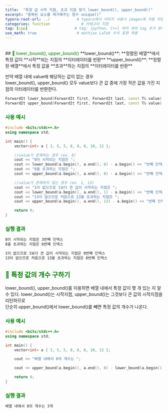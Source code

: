 ```yaml
---
title:  "특정 값 시작 지점, 초과 지점 찾기 lower_bound(), upper_bound()"           # 포스팅 이름
excerpt: "중복된 요소를 제거해주는 함수 unique()"
typora-root-url: ../            # typora에서 이미지 사용시 images에 자동 저장
categories: function              # 카테고리 지정
tag: [cpp]                     # tag: [python, C++] 여러 개의 tag 추가 방식
use_math: true                  # mathjax LaTeX 수식 표현 적용
---
```


<br>
## <span style = 'color: #008000'>🔎 lower_bound(), upper_bound()</span>
**lower_bound()**: **정렬된 배열**에서 특정 값이 **시작**되는 지점의 **이터레이터를 반환**  
**upper_bound()**: **정렬된 배열**에서 특정 값을 **초과**하는 지점의 **이터레이터를 반환**

만약 배열 내에 value에 해당하는 값이 없는 경우  
lower_bound(), upper_bound() 모두 value보다 큰 값 중에 가장 작은 값을 가진 지점의 이터레이터를 반환한다.

```c++
ForwardIt lower_bound(ForwardIt first, ForwardIt last, const T& value);
ForwardIt upper_bound(ForwardIt first, ForwardIt last, const T& value);
```

### <span style = 'color: #008000'>사용 예시</span>
```c++
#include <bits/stdc++.h>
using namespace std;

int main() {
    vector<int> a { 3, 5, 5, 8, 8, 8, 10, 12 };

    //value가 존재하는 경우 (ex. 8)
    cout << "8이 시작되는 지점은 ";
    cout << lower_bound(a.begin(), a.end(), 8) - a.begin() << "번째 인덱스\n";
    cout << "8을 초과하는 지점은 ";
    cout << upper_bound(a.begin(), a.end(), 8) - a.begin() << "번째 인덱스\n\n";

    //value가 존재하지 않는 경우 (ex. 1, 13)
    cout << "1이 없으므로 1보다 큰 값이 시작되는 지점은 ";
    cout << lower_bound(a.begin(), a.end(), 1) - a.begin() << "번째 인덱스\n";
    cout << "13이 없으므로 처음으로 13을 초과하는 지점은 ";
    cout << upper_bound(a.begin(), a.end(), 13) - a.begin() << "번째 인덱스\n";

    return 0;
}
```

### <span style = 'color: #008000'>실행 결과</span>
```bash
8이 시작되는 지점은 3번째 인덱스
8을 초과하는 지점은 6번째 인덱스

1이 없으므로 1보다 큰 값이 시작되는 지점은 0번째 인덱스
13이 없으므로 처음으로 13을 초과하는 지점은 8번째 인덱스
```

## <span style = 'color: #008000'>🔎 특정 값의 개수 구하기</span>
lower_bound(), upper_bound()를 이용하면 배열 내에서 특정 값이 몇 개 있는 지 알 수 있다.
lower_bound()는 시작지점, upper_bound()는 그것보다 큰 값의 시작지점을 리턴하므로<br>
단순히 upper_bound()에서 lower_bound()를 빼면 특정 값의 개수가 나온다.

### <span style = 'color: #008000'>사용 예시</span>
```c++
#include <bits/stdc++.h>
using namespace std;

int main() {
    vector<int> a { 3, 5, 5, 8, 8, 8, 10, 12 };

    cout << "배열 내에서 8의 개수는 ";

    cout << upper_bound(a.begin(), a.end(), 8) - lower_bound(a.begin(), a.end(), 8) << "개\n";

    return 0;
}
```

### <span style = 'color: #008000'>실행 결과</span>
```bash
배열 내에서 8의 개수는 3개
```